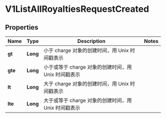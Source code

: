 
# V1ListAllRoyaltiesRequestCreated

## Properties
Name | Type | Description | Notes
------------ | ------------- | ------------- | -------------
**gt** | **Long** | 小于 charge 对象的创建时间，用 Unix 时间戳表示 | 
**gte** | **Long** | 小于或等于 charge 对象的创建时间，用 Unix 时间戳表示 | 
**lt** | **Long** | 大于 charge 对象的创建时间，用 Unix 时间戳表示 | 
**lte** | **Long** | 大于或等于 charge 对象的创建时间，用 Unix 时间戳表示 | 



